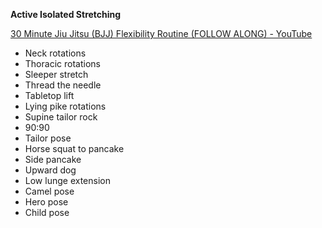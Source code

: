 **Active Isolated Stretching**

[30 Minute Jiu Jitsu (BJJ) Flexibility Routine (FOLLOW ALONG) - YouTube](https://www.youtube.com/watch?v=vMMbHjoCgoE)

- Neck rotations
- Thoracic rotations
- Sleeper stretch
- Thread the needle
- Tabletop lift
- Lying pike rotations
- Supine tailor rock
- 90:90
- Tailor pose
- Horse squat to pancake
- Side pancake
- Upward dog
- Low lunge extension
- Camel pose
- Hero pose
- Child pose
